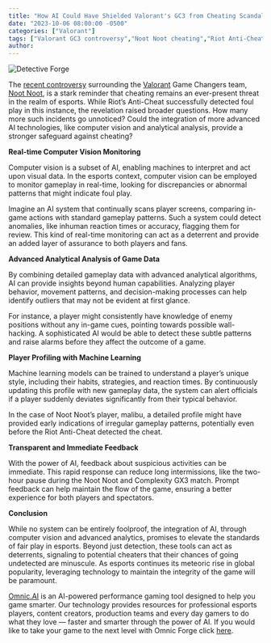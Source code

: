 ```yaml
---
title: "How AI Could Have Shielded Valorant's GC3 from Cheating Scandals"
date: "2023-10-06 08:00:00 -0500"
categories: ["Valorant"]
tags: ["Valorant GC3 controversy","Noot Noot cheating","Riot Anti-Cheat","esports integrity","computer vision in esports","AI in competitive gaming","gameplay analytics","player profiling AI","real-time game monitoring","machine learning in esports"]
author:
---
```


![Detective Forge](/2023-10-06-How-AI-Could-Have-Shielded-Valorant's-GC3-from-Cheating-Scandals.jpg)

The [recent controversy](https://www.esports.net/news/valorant/valorant-game-changers-noot-noot-disqualified/) surrounding the [Valorant](https://playvalorant.com/en-us/) Game Changers team, [Noot Noot](https://www.vlr.gg/team/11689/noot-noot), is a stark reminder that cheating remains an ever-present threat in the realm of esports. While Riot’s Anti-Cheat successfully detected foul play in this instance, the revelation raised broader questions. How many more such incidents go unnoticed? Could the integration of more advanced AI technologies, like computer vision and analytical analysis, provide a stronger safeguard against cheating?

**Real-time Computer Vision Monitoring**

Computer vision is a subset of AI, enabling machines to interpret and act upon visual data. In the esports context, computer vision can be employed to monitor gameplay in real-time, looking for discrepancies or abnormal patterns that might indicate foul play.

Imagine an AI system that continually scans player screens, comparing in-game actions with standard gameplay patterns. Such a system could detect anomalies, like inhuman reaction times or accuracy, flagging them for review. This kind of real-time monitoring can act as a deterrent and provide an added layer of assurance to both players and fans.

**Advanced Analytical Analysis of Game Data**

By combining detailed gameplay data with advanced analytical algorithms, AI can provide insights beyond human capabilities. Analyzing player behavior, movement patterns, and decision-making processes can help identify outliers that may not be evident at first glance.

For instance, a player might consistently have knowledge of enemy positions without any in-game cues, pointing towards possible wall-hacking. A sophisticated AI would be able to detect these subtle patterns and raise alarms before they affect the outcome of a game.

**Player Profiling with Machine Learning**

Machine learning models can be trained to understand a player’s unique style, including their habits, strategies, and reaction times. By continuously updating this profile with new gameplay data, the system can alert officials if a player suddenly deviates significantly from their typical behavior.

In the case of Noot Noot’s player, malibu, a detailed profile might have provided early indications of irregular gameplay patterns, potentially even before the Riot Anti-Cheat detected the cheat.

**Transparent and Immediate Feedback**

With the power of AI, feedback about suspicious activities can be immediate. This rapid response can reduce long intermissions, like the two-hour pause during the Noot Noot and Complexity GX3 match. Prompt feedback can help maintain the flow of the game, ensuring a better experience for both players and spectators.

**Conclusion**

While no system can be entirely foolproof, the integration of AI, through computer vision and advanced analytics, promises to elevate the standards of fair play in esports. Beyond just detection, these tools can act as deterrents, signaling to potential cheaters that their chances of going undetected are minuscule. As esports continues its meteoric rise in global popularity, leveraging technology to maintain the integrity of the game will be paramount.


[Omnic.AI](https://www.omnic.ai/) is an AI-powered performance gaming tool designed to help you game smarter. Our technology provides resources for professional esports players, content creators, production teams and every day gamers to do what they love — faster and smarter through the power of AI. If you would like to take your game to the next level with Omnic Forge click [here](https://forge.omnic.ai/).